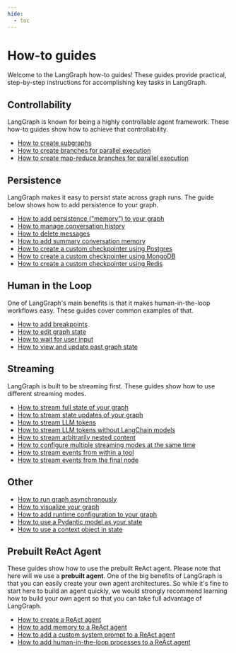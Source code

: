```yaml
---
hide:
  - toc
---
```


# How-to guides

Welcome to the LangGraph how-to guides! These guides provide practical, step-by-step instructions for accomplishing key tasks in LangGraph.

## Controllability

LangGraph is known for being a highly controllable agent framework.
These how-to guides show how to achieve that controllability.

- [How to create subgraphs](subgraph.ipynb)
- [How to create branches for parallel execution](branching.ipynb)
- [How to create map-reduce branches for parallel execution](map-reduce.ipynb)


## Persistence

LangGraph makes it easy to persist state across graph runs. The guide below shows how to add persistence to your graph.

- [How to add persistence ("memory") to your graph](persistence.ipynb)
- [How to manage conversation history](memory/manage-conversation-history.ipynb)
- [How to delete messages](memory/delete-messages.ipynb)
- [How to add summary conversation memory](memory/add-summary-conversation-history.ipynb)
- [How to create a custom checkpointer using Postgres](persistence_postgres.ipynb)
- [How to create a custom checkpointer using MongoDB](persistence_mongodb.ipynb)
- [How to create a custom checkpointer using Redis](persistence_redis.ipynb)

## Human in the Loop

One of LangGraph's main benefits is that it makes human-in-the-loop workflows easy.
These guides cover common examples of that.

- [How to add breakpoints](human_in_the_loop/breakpoints.ipynb)
- [How to edit graph state](human_in_the_loop/edit-graph-state.ipynb)
- [How to wait for user input](human_in_the_loop/wait-user-input.ipynb)
- [How to view and update past graph state](human_in_the_loop/time-travel.ipynb)

## Streaming

LangGraph is built to be streaming first.
These guides show how to use different streaming modes.

- [How to stream full state of your graph](stream-values.ipynb)
- [How to stream state updates of your graph](stream-updates.ipynb)
- [How to stream LLM tokens](streaming-tokens.ipynb)
- [How to stream LLM tokens without LangChain models](streaming-tokens-without-langchain.ipynb)
- [How to stream arbitrarily nested content](streaming-content.ipynb)
- [How to configure multiple streaming modes at the same time](stream-multiple.ipynb)
- [How to stream events from within a tool](streaming-events-from-within-tools.ipynb)
- [How to stream events from the final node](streaming-from-final-node.ipynb)

## Other
- [How to run graph asynchronously](async.ipynb)
- [How to visualize your graph](visualization.ipynb)
- [How to add runtime configuration to your graph](configuration.ipynb)
- [How to use a Pydantic model as your state](state-model.ipynb)
- [How to use a context object in state](state-context-key.ipynb)

## Prebuilt ReAct Agent

These guides show how to use the prebuilt ReAct agent.
Please note that here will we use a **prebuilt agent**. One of the big benefits of LangGraph is that you can easily create your own agent architectures. So while it's fine to start here to build an agent quickly, we would strongly recommend learning how to build your own agent so that you can take full advantage of LangGraph.

- [How to create a ReAct agent](create-react-agent.ipynb)
- [How to add memory to a ReAct agent](create-react-agent-memory.ipynb)
- [How to add a custom system prompt to a ReAct agent](create-react-agent-system-prompt.ipynb)
- [How to add human-in-the-loop processes to a ReAct agent](create-react-agent-hitl.ipynb)
